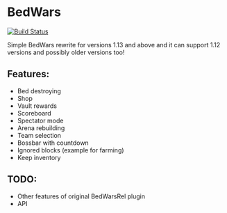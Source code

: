# BedWars
[![Build Status](https://jenkins.mtorus.cz/job/BedWars/badge/icon)](https://jenkins.mtorus.cz/job/BedWars/)

Simple BedWars rewrite for versions 1.13 and above and it can support 1.12 versions and possibly older versions too!

## Features:
- Bed destroying
- Shop
- Vault rewards
- Scoreboard
- Spectator mode
- Arena rebuilding
- Team selection
- Bossbar with countdown
- Ignored blocks (example for farming)
- Keep inventory

## TODO:
- Other features of original BedWarsRel plugin
- API
